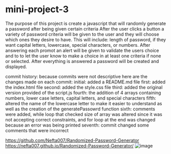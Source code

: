 # mini-project-3
The purpose of this project is create a javascript that will randomly generate a password after being given certain criteria
After the user clicks a button a variety of password criteria will be given to the user and they will choose which ones they
desire to have. This will include: length of password, if they want capital letters, lowercase, special characters, or 
numbers. After answering each promot an alert will be given to validate the users choice and to to let the user know to make a choice in at least one criteria if none or selected. After everything is answered a password will be created and displayed.

commit history: because commits were not descriptive here are the changes made on each commit:
initial: added a README.md file
first: added the index.html file
second: added the style.css file
third: added the original version provided of the script.js
fourth: the addition of 4 arrays containing numbers, lower case letters, capital letters, and special characters
fifth: altered the name of the lowercase letter to make it easier to understand as well as the creation of the generatePassowrd function
sixth: comments were added, while loop that checked size of array was altered since it was not accepting correct constraints, and for loop at the end was changed because an error was being printed
seventh: commit changed some comments that were incorrect


https://github.com/Nefta007/Randomized-Password-Generator                                                                      https://nefta007.github.io/Randomized-Password-Generator/                                                                       ![image](https://github.com/Nefta007/Randomized-Password-Generator/assets/135322031/c5b1c146-e503-4a89-af59-8360caebdfc6)
